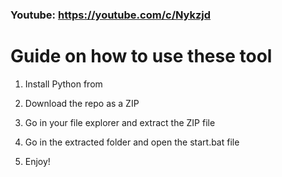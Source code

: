 ### Youtube: https://youtube.com/c/Nykzjd ###
     
# Guide on how to use these tool   
        
1. Install Python from 
  
2. Download the repo as a ZIP     
    
3. Go in your file explorer and extract the ZIP file  
     
4. Go in the extracted folder and open the start.bat file      
   
5. Enjoy!     